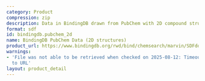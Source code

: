 ```yaml
---
category: Product
compression: zip
description: Data in BindingDB drawn from PubChem with 2D compound structures
format: sdf
id: bindingdb.pubchem_2d
name: BindingDB PubChem Data (2D structures)
product_url: https://www.bindingdb.org/rwd/bind/chemsearch/marvin/SDFdownload.jsp?download_file=/rwd/bind/downloads/BindingDB_PubChem_2D_202507_sdf.zip
warnings:
- 'File was not able to be retrieved when checked on 2025-08-12: Timeout connecting
  to URL'
layout: product_detail
---
```

